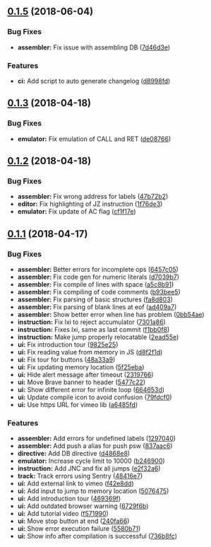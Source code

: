 <a name="0.1.5"></a>
## [0.1.5](https://github.com/debjitbis08/sim8085/compare/v0.1.3...v0.1.5) (2018-06-04)


### Bug Fixes

* **assembler:** Fix issue with assembling DB ([7d46d3e](https://github.com/debjitbis08/sim8085/commit/7d46d3e))


### Features

* **ci:** Add script to auto generate changelog ([d8998fd](https://github.com/debjitbis08/sim8085/commit/d8998fd))



<a name="0.1.3"></a>
## [0.1.3](https://github.com/debjitbis08/sim8085/compare/v0.1.2...v0.1.3) (2018-04-18)


### Bug Fixes

* **emulator:** Fix emulation of CALL and RET ([de08766](https://github.com/debjitbis08/sim8085/commit/de08766))



<a name="0.1.2"></a>
## [0.1.2](https://github.com/debjitbis08/sim8085/compare/v0.1.1...v0.1.2) (2018-04-18)


### Bug Fixes

* **assembler:** Fix wrong address for labels ([47b72b2](https://github.com/debjitbis08/sim8085/commit/47b72b2))
* **editor:** Fix highlighting of JZ instruction ([1f76de3](https://github.com/debjitbis08/sim8085/commit/1f76de3))
* **emulator:** Fix update of AC flag ([cf1f17e](https://github.com/debjitbis08/sim8085/commit/cf1f17e))



<a name="0.1.1"></a>
## [0.1.1](https://github.com/debjitbis08/sim8085/compare/837aac6...v0.1.1) (2018-04-17)


### Bug Fixes

* **assembler:** Better errors for incomplete ops ([6457c05](https://github.com/debjitbis08/sim8085/commit/6457c05))
* **assembler:** Fix code gen for numeric literals ([d7039b7](https://github.com/debjitbis08/sim8085/commit/d7039b7))
* **assembler:** Fix compile of lines with space ([a5c8b91](https://github.com/debjitbis08/sim8085/commit/a5c8b91))
* **assembler:** Fix compiling of code comments ([b93bee5](https://github.com/debjitbis08/sim8085/commit/b93bee5))
* **assembler:** Fix parsing of basic structures ([fa8d803](https://github.com/debjitbis08/sim8085/commit/fa8d803))
* **assembler:** Fix parsing of blank lines at eof ([ad409a7](https://github.com/debjitbis08/sim8085/commit/ad409a7))
* **assembler:** Show better error when line has problem ([0bb54ae](https://github.com/debjitbis08/sim8085/commit/0bb54ae))
* **instruction:** Fix lxi to reject accumulator ([7301a86](https://github.com/debjitbis08/sim8085/commit/7301a86))
* **instruction:** Fixes lxi, same as last commit ([f1bb0f8](https://github.com/debjitbis08/sim8085/commit/f1bb0f8))
* **instruction:** Make jump properly relocatable ([2ead55e](https://github.com/debjitbis08/sim8085/commit/2ead55e))
* **ui:** Fix introduction tour ([9825e25](https://github.com/debjitbis08/sim8085/commit/9825e25))
* **ui:** Fix reading value from memory in JS ([d8f2f1d](https://github.com/debjitbis08/sim8085/commit/d8f2f1d))
* **ui:** Fix tour for buttons ([48a33a9](https://github.com/debjitbis08/sim8085/commit/48a33a9))
* **ui:** Fix updating memory location ([5f25eba](https://github.com/debjitbis08/sim8085/commit/5f25eba))
* **ui:** Hide alert message after timeout ([2319766](https://github.com/debjitbis08/sim8085/commit/2319766))
* **ui:** Move Brave banner to header ([5477c22](https://github.com/debjitbis08/sim8085/commit/5477c22))
* **ui:** Show different error for infinite loop ([664653d](https://github.com/debjitbis08/sim8085/commit/664653d))
* **ui:** Update compile icon to avoid confusion ([79fdcf0](https://github.com/debjitbis08/sim8085/commit/79fdcf0))
* **ui:** Use https URL for vimeo lib ([a6485fd](https://github.com/debjitbis08/sim8085/commit/a6485fd))


### Features

* **assembler:** Add errors for undefined labels ([1297040](https://github.com/debjitbis08/sim8085/commit/1297040))
* **assembler:** Add push a alias for push psw ([837aac6](https://github.com/debjitbis08/sim8085/commit/837aac6))
* **directive:** Add DB directive ([d4868e8](https://github.com/debjitbis08/sim8085/commit/d4868e8))
* **emulator:** Increase cycle limit to 10000 ([b246900](https://github.com/debjitbis08/sim8085/commit/b246900))
* **instruction:** Add JNC and fix all jumps ([e2f32a6](https://github.com/debjitbis08/sim8085/commit/e2f32a6))
* **track:** Track errors using Sentry ([48416e7](https://github.com/debjitbis08/sim8085/commit/48416e7))
* **ui:** Add external link to vimeo ([f42e8dd](https://github.com/debjitbis08/sim8085/commit/f42e8dd))
* **ui:** Add input to jump to memory location ([5076475](https://github.com/debjitbis08/sim8085/commit/5076475))
* **ui:** Add introduction tour ([469369f](https://github.com/debjitbis08/sim8085/commit/469369f))
* **ui:** Add outdated browser warning ([6729f6b](https://github.com/debjitbis08/sim8085/commit/6729f6b))
* **ui:** Add tutorial video ([f571990](https://github.com/debjitbis08/sim8085/commit/f571990))
* **ui:** Move stop button at end ([240fa66](https://github.com/debjitbis08/sim8085/commit/240fa66))
* **ui:** Show error execution failure ([5580b71](https://github.com/debjitbis08/sim8085/commit/5580b71))
* **ui:** Show info after compilation is successful ([736b8fc](https://github.com/debjitbis08/sim8085/commit/736b8fc))



